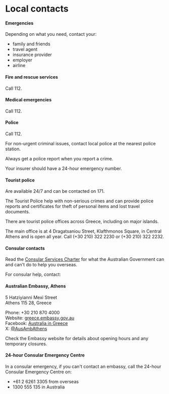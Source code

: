 # Local contacts

#### Emergencies

Depending on what you need, contact your:

* family and friends
* travel agent
* insurance provider
* employer
* airline

#### Fire and rescue services

Call 112.

#### Medical emergencies

Call 112.

#### Police

Call 112.

For non-urgent criminal issues, contact local police at the nearest police station.

Always get a police report when you report a crime.

Your insurer should have a 24-hour emergency number.

#### Tourist police

Are available 24/7 and can be contacted on 171.

The Tourist Police help with non-serious crimes and can provide police reports and certificates for theft of personal items and lost travel documents.

There are tourist police offices across Greece, including on major islands.

The main office is at 4 Dragatsaniou Street, Klafthmonos Square, in Central Athens and is open all year. Call (+30 210) 322 2230 or (+30 210) 322 2232.

#### Consular contacts

Read the [Consular Services Charter](/node/46) for what the Australian Government can and can't do to help you overseas.

For consular help, contact:

#### Australian Embassy, Athens

5 Hatziyianni Mexi Street  
Athens 115 28, Greece

Phone: +30 210 870 4000  
Website: [greece.embassy.gov.au](http://www.greece.embassy.gov.au/)  
Facebook: [Australia in Greece](https://www.facebook.com/AustraliaInGreece/)  
X: [@AusAmbAthens](https://twitter.com/AusAmbAthens/)

Check the Embassy website for details about opening hours and any temporary closures.

#### 24-hour Consular Emergency Centre

In a consular emergency, if you can't contact an embassy, call the 24-hour Consular Emergency Centre on:

* +61 2 6261 3305 from overseas
* 1300 555 135 in Australia